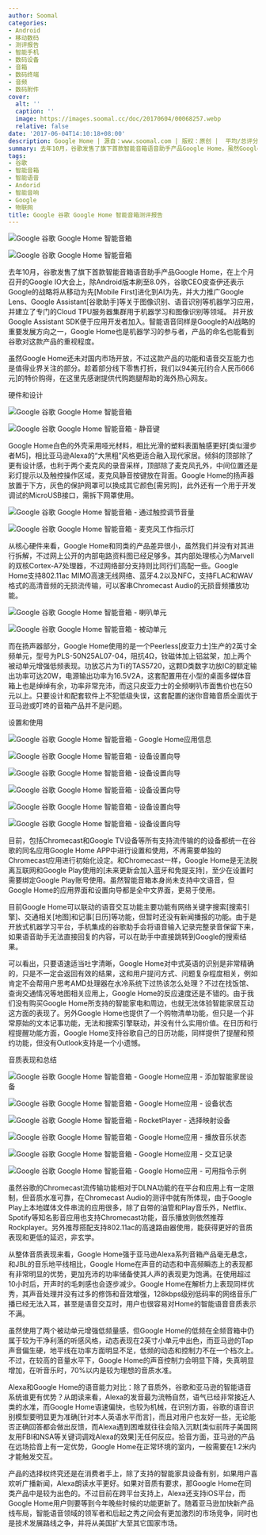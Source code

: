 ```yaml
---
author: Soomal
categories:
- Android
- 移动数码
- 测评报告
- 智能手机
- 数码设备
- 音箱
- 数码终端
- 音频
- 数码附件
cover:
  alt: ''
  caption: ''
  image: https://images.soomal.cc/doc/20170604/00068257.webp
  relative: false
date: '2017-06-04T14:10:18+08:00'
description: Google Home | 源自：www.soomal.com | 版权：原创 |  平均/总评分：08.80/88
summary: 去年10月，谷歌发售了旗下首款智能音箱语音助手产品Google Home，虽然Google Home还未对国内市场开放，不过这款产品的功能和语音交互能力也是值得业界关注的部分。趁着部分线下零售打折，我们以94美元[约合人民币666元]的特价购得，在这里先感谢提供代购跑腿帮助的海外热心网友。
tags:
- 谷歌
- 智能音箱
- 智能语音
- Andorid
- 智能音响
- Google
- 物联网
title: Google 谷歌 Google Home 智能音箱测评报告
---
```


![Google 谷歌 Google Home 智能音箱](https://images.soomal.cc/doc/20170526/00068080_01.webp)



![Google 谷歌 Google Home 智能音箱](https://images.soomal.cc/doc/20170526/00068084_01.webp)



去年10月，谷歌发售了旗下首款智能音箱语音助手产品Google Home，在上个月召开的Google IO大会上，除Android版本刷至8.0外，谷歌CEO皮查伊还表示Google的战略将从移动为先[Mobile First]进化到AI为先，并大力推广Google Lens、Google Assistant[谷歌助手]等关于图像识别、语音识别等机器学习应用，并建立了专门的Cloud TPU服务器集群用于机器学习和图像识别等领域。 并开放Google Assistant SDK便于应用开发者加入。智能语音同样是Google的AI战略的重要发展方向之一，Google Home也是机器学习的参与者，产品的命名也能看到谷歌对这款产品的重视程度。



虽然Google Home还未对国内市场开放，不过这款产品的功能和语音交互能力也是值得业界关注的部分。趁着部分线下零售打折，我们以94美元[约合人民币666元]的特价购得，在这里先感谢提供代购跑腿帮助的海外热心网友。



硬件和设计



![Google 谷歌 Google Home 智能音箱](https://images.soomal.cc/doc/20170526/00068078.webp)



![Google 谷歌 Google Home 智能音箱 - 静音键](https://images.soomal.cc/doc/20170526/00068083.webp)



Google Home白色的外壳采用哑光材料，相比光滑的塑料表面触感更好[类似漫步者M5]，相比亚马逊Alexa的“大黑粗”风格更适合融入现代家居。倾斜的顶部除了更有设计感，也利于两个麦克风的录音采样，顶部除了麦克风孔外，中间位置还是彩灯提示以及触控操作区域，麦克风静音按键放在背面。Google Home的扬声器放置于下方，灰色的保护网罩可以换成其它颜色[需另购]，此外还有一个用于开发调试的MicroUSB接口，需拆下网罩使用。



![Google 谷歌 Google Home 智能音箱 - 通过触控调节音量](https://images.soomal.cc/doc/20170604/00068241_01.webp)



![Google 谷歌 Google Home 智能音箱 - 麦克风工作指示灯](https://images.soomal.cc/doc/20170604/00068242_01.webp)



从核心硬件来看，Google Home和同类的产品差异很小，虽然我们并没有对其进行拆解，不过网上公开的内部电路资料图已经足够多。其内部处理核心为Marvell的双核Cortex-A7处理器，不过网络部分支持则比同行们高配一些。Google Home支持802.11ac MIMO高速无线网络、蓝牙4.2以及NFC，支持FLAC和WAV格式的高清音频的无损流传输，可以客串Chromecast Audio的无损音频播放功能。



![Google 谷歌 Google Home 智能音箱 - 喇叭单元](https://images.soomal.cc/doc/20170526/00068088_01.webp)



![Google 谷歌 Google Home 智能音箱 - 被动单元](https://images.soomal.cc/doc/20170526/00068089_01.webp)



而在扬声器部分，Google Home使用的是一个Peerless[皮亚力士]生产的2英寸全频单元，型号为PLS-50N25AL07-04，阻抗4Ω，钕磁体加上铝盆架，加上两个被动单元增强低频表现。功放芯片为Ti的TAS5720，这颗D类数字功放IC的额定输出功率可达20W，电源输出功率为16.5V2A，这套配置用在小型的桌面多媒体音箱上也是绰绰有余，功率非常充沛，而这只皮亚力士的全频喇叭市面售价也在50元以上。只要设计和配套软件上不犯低级失误，这套配置的迷你音箱音质全面优于亚马逊或叮咚的音箱产品并不是问题。



设置和使用



![Google 谷歌 Google Home 智能音箱 - Google Home应用信息](https://images.soomal.cc/doc/20170604/00068245_01.webp)



![Google 谷歌 Google Home 智能音箱 - 设备设置向导](https://images.soomal.cc/doc/20170604/00068246_01.webp)



![Google 谷歌 Google Home 智能音箱 - 设备设置向导](https://images.soomal.cc/doc/20170604/00068247_01.webp)



![Google 谷歌 Google Home 智能音箱 - 设备设置向导](https://images.soomal.cc/doc/20170604/00068248_01.webp)



![Google 谷歌 Google Home 智能音箱 - 设备设置向导](https://images.soomal.cc/doc/20170604/00068249_01.webp)



![Google 谷歌 Google Home 智能音箱 - 设备设置向导](https://images.soomal.cc/doc/20170604/00068250_01.webp)



目前，包括Chromecast和Google TV设备等所有支持流传输的的设备都统一在谷歌的同名应用Google Home APP中进行设置和使用，不再需要单独的Chromecast应用进行初始化设定。和Chromecast一样，Google Home是无法脱离互联网和Google Play使用的[未来更新会加入蓝牙和免提支持]，至少在设置时需要绑定Google Play账号使用。虽然智能音箱本身尚未支持中文语音，但Google Home的应用界面和设置向导都是全中文界面，更易于使用。



目前Google Home可以联动的语音交互功能主要功能有网络关键字搜索[搜索引擎]、交通相关[地图]和记事[日历]等功能，但暂时还没有新闻播报的功能。由于是开放式机器学习平台，手机集成的谷歌助手会将语音输入记录完整录音保留下来，如果语音助手无法直接回复的内容，可以在助手中直接跳转到Google的搜索结果。



可以看出，只要语速适当吐字清晰，Google Home对中式英语的识别是非常精确的，只是不一定会返回有效的结果，这和用户提问方式、问题复杂程度相关，例如肯定不会帮用户思考AMD处理器在水冷系统下过热该怎么处理？不过在找饭馆、查询交通情况等地图相关应用上，Google Home的反应速度还是不错的。由于我们没有购买Google Home所支持的智能家电和周边，也就无法体验智能家居互动这方面的表现了。另外Google Home也提供了一个购物清单功能，但只是一个非常原始的文本记事功能，无法和搜索引擎联动，并没有什么实用价值。在日历和行程提醒功能方面，Google Home支持谷歌自己的日历功能，同样提供了提醒和预约功能，但没有Outlook支持是一个小遗憾。



音质表现和总结



![Google 谷歌 Google Home 智能音箱 - Google Home应用 - 添加智能家居设备](https://images.soomal.cc/doc/20170604/00068251_01.webp)



![Google 谷歌 Google Home 智能音箱 - Google Home应用 - 设备状态](https://images.soomal.cc/doc/20170604/00068252_01.webp)



![Google 谷歌 Google Home 智能音箱 - RocketPlayer - 选择映射设备](https://images.soomal.cc/doc/20170604/00068253_01.webp)



![Google 谷歌 Google Home 智能音箱 - Google Home应用 - 播放音乐状态](https://images.soomal.cc/doc/20170604/00068254_01.webp)



![Google 谷歌 Google Home 智能音箱 - Google Home应用 - 交互记录](https://images.soomal.cc/doc/20170604/00068255_01.webp)



![Google 谷歌 Google Home 智能音箱 - Google Home应用 - 可用指令示例](https://images.soomal.cc/doc/20170604/00068256_01.webp)



虽然谷歌的Chromecast流传输功能相对于DLNA功能的在平台和应用上有一定限制，但音质水准可靠，在Chromecast Audio的测评中就有所体现，由于Google Play上本地媒体文件串流的应用很多，除了自带的油管和Play音乐外，Netflix、Spotify等知名影音应用也支持Chromecast功能，音乐播放则依然推荐Rockplayer。另外推荐搭配支持802.11ac的高速路由器使用，能获得更好的音质表现和更低的延迟，非玄学。



从整体音质表现来看，Google Home强于亚马逊Alexa系列音箱产品毫无悬念，和JBL的音乐地平线相比，Google Home在声音的动态和中高频瞬态上的表现都有非常明显的优势，更加充沛的功率储备使其人声的表现更为饱满。在使用超过10小时后，开声时的毛刺感也会逐步减少。Google Home在解析力上表现同样优秀，其声音处理并没有过多的修饰和音效增强，128kbps级别低码率的网络音乐广播已经无法入耳，甚至是语音交互时，用户也很容易对Home的智能语音音质表示不满。



虽然使用了两个被动单元增强低频量感，但Google Home的低频在全频音箱中仍属于较为干净利落的听感风格，动态表现在2英寸小单元中出色，而亚马逊的Tap声音偏生硬，地平线在功率方面明显不足，低频的动态和控制力不在一个档次上。不过，在较高的音量水平下，Google Home的声音控制力会明显下降，失真明显增加，在听音乐时，70%以内是较为理想的音质水准。



Alexa和Google Home的语音能力对比：除了音质外，谷歌和亚马逊的智能语音系统谁更有优势？从朗读来看，Alexa的发音最为流畅自然，语气已经非常接近人类的水准，而Google Home语速偏快，也较为机械，在识别方面，谷歌的语音识别模型要明显更为准确[针对本人英语水平而言]，而且对用户也友好一些，无论能否正确回答都会做出反馈，而Alexa遇到困难就往往会陷入沉默[类似前阵子美国网友用FBI和NSA等关键词调戏Alexa的效果]无任何反应。拾音方面，亚马逊的产品在远场拾音上有一定优势，Google Home在正常环境的室内，一般需要在1.2米内才能触发交互。



产品的选择权终究还是在消费者手上，除了支持的智能家具设备有别，如果用户喜欢听广播新闻，Alexa朗读水平更好。如果对音质有要求，那Google Home在同类产品中是较为出色的。不过目前在跨平台支持上，Alexa还支持iOS平台，而Google Home用户则要等到今年晚些时候的功能更新了。随着亚马逊加快新产品线布局，智能语音领域的领军者和后起之秀之间会有更加激烈的市场竞争，同时也是技术发展路线之争，并将从美国扩大至其它国家市场。